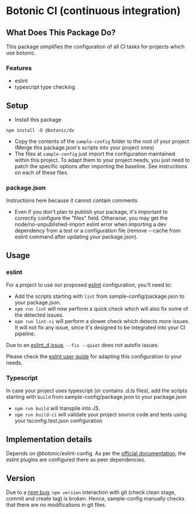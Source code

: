 # Botonic CI (continuous integration)

## What Does This Package Do?

This package simplifies the configuration of all CI tasks for projects which use botonic.

### Features

- eslint
- typescript type checking

## Setup

- Install this package

```
npm install -D @botonic/dx
```

- Copy the contents of the `sample-config` folder to the root of your project
  (Merge this package.json's scripts into your project ones)
- The files at `sample-config` just import the configuration maintained within this project.
  To adapt them to your project needs, you just need to patch the specific options after importing the baseline.
  See instructions on each of these files.

### package.json

Instructions here because it cannot contain comments

- Even if you don't plan to publish your package, it's important to correctly configure the "files" field.
  Otherwise, you may get the node/no-unpublished-import
  eslint error when importing a dev dependency from a test or a configuration file
  (remove --cache from eslint command after updating your package.json).

## Usage

### eslint

For a project to use our proposed [eslint](https://eslint.org/) configuration, you'll need to:

- Add the scripts starting with `lint` from sample-config/package.json to your package.json.
- `npm run lint` will now perform a quick check which will also fix some of the detected issues.
- `npm run lint-ci` will perform a slower check which detects more issues. It will not fix any issue,
  since it's designed to be integrated into your CI pipeline.

Due to an [eslint_d issue](https://github.com/mantoni/eslint_d.js/issues/157), `--fix --quiet` does not autofix issues.

Please check the [eslint user guide](https://eslint.org/docs/user-guide/) for adapting this configuration to your needs.

### Typescript

In case your project uses typescript (or contains .d.ts files), add the scripts starting with
`build` from sample-config/package.json to your package.json

- `npm run build` will transpile into JS.
- `npm run build-ci` will validate your project source code and tests using your tsconfig.test.json configuration

## Implementation details

Depends on @botonic/eslint-config. As per the
[official documentation](https://eslint.org/docs/developer-guide/shareable-configs),
the eslint plugins are configured there as peer dependencies.

## Version

Due to a [npm bug](https://github.com/npm/cli/issues/2010), `npm version` interaction with git
(check clean stage, commit and create tag) is broken. Hence, sample-config manually checks that
there are no modifications in git files.

